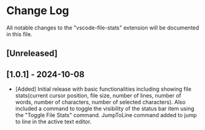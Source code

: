 <!-- @format -->

# Change Log

All notable changes to the "vscode-file-stats" extension will be documented in this file.

## [Unreleased]

## [1.0.1] - 2024-10-08

-   [Added] Initial release with basic functionalities including showing file stats(current cursor position, file size, number of lines, number of words, number of characters, number of selected characters). Also included a command to toggle the visibility of the status bar item using the "Toggle File Stats" command. JumpToLine command added to jump to line in the active text editor.
